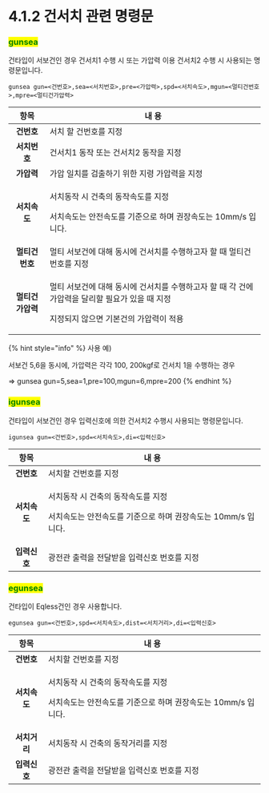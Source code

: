 ﻿# 4.1.2 건서치 관련 명령문

### <mark style="color:green;">gunsea</mark>

건타입이 서보건인 경우 건서치1 수행 시 또는 가압력 이용 건서치2 수행 시 사용되는 명령문입니다.

```
gunsea gun=<건번호>,sea=<서치번호>,pre=<가압력>,spd=<서치속도>,mgun=<멀티건번호>,mpre=<멀티건가압력>
```

|   **항목**   |                                      **내           용**                                     |
| :--------: | ------------------------------------------------------------------------------------------ |
|   **건번호**  | 서치 할 건번호를 지정                                                                               |
|  **서치번호**  | 건서치1 동작 또는 건서치2 동작을 지정                                                                     |
|   **가압력**  | 가압 일치를 검출하기 위한 지령 가압력을 지정                                                                  |
|  **서치속도**  | <p>서치동작 시 건축의 동작속도를 지정</p><p>서치속도는 안전속도를 기준으로 하며 권장속도는 10mm/s 입니다.</p>                     |
|  **멀티건번호** | 멀티 서보건에 대해 동시에 건서치를 수행하고자 할 때 멀티건 번호를 지정                                                   |
| **멀티건가압력** | <p>멀티 서보건에 대해 동시에 건서치를 수행하고자 할 때 각 건에 가압력을 달리할 필요가 있을 때 지정</p><p>지정되지 않으면 기본건의 가압력이 적용</p> |

{% hint style="info" %}
사용 예)

서보건 5,6을 동시에, 가압력은 각각 100, 200kgf로 건서치 1을 수행하는 경우

\=> gunsea gun=5,sea=1,pre=100,mgun=6,mpre=200
{% endhint %}

### <mark style="color:green;">igunsea</mark>

건타입이 서보건인 경우 입력신호에 의한 건서치2 수행시 사용되는 명령문입니다.

```
igunsea gun=<건번호>,spd=<서치속도>,di=<입력신호>
```

|  **항목**  |                                      **내           용**                 |
| :------: | ---------------------------------------------------------------------- |
|  **건번호** | 서치할 건번호를 지정                                                            |
| **서치속도** | <p>서치동작 시 건축의 동작속도를 지정</p><p>서치속도는 안전속도를 기준으로 하며 권장속도는 10mm/s 입니다.</p> |
| **입력신호** | 광전관 출력을 전달받을 입력신호 번호를 지정                                               |

### <mark style="color:green;">egunsea</mark>

건타입이 Eqless건인 경우 사용합니다.

```
egunsea gun=<건번호>,spd=<서치속도>,dist=<서치거리>,di=<입력신호>
```

|  **항목**  |                                      **내           용**                 |
| :------: | ---------------------------------------------------------------------- |
|  **건번호** | 서치할 건번호를 지정                                                            |
| **서치속도** | <p>서치동작 시 건축의 동작속도를 지정</p><p>서치속도는 안전속도를 기준으로 하며 권장속도는 10mm/s 입니다.</p> |
| **서치거리** | 서치동작 시 건축의 동작거리를 지정                                                    |
| **입력신호** | 광전관 출력을 전달받을 입력신호 번호를 지정                                               |
